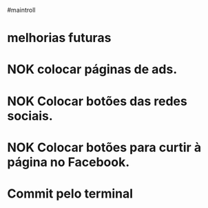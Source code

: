 #maintroll
# melhorias futuras
# NOK colocar páginas de ads.
# NOK Colocar botões das redes sociais.
# NOK Colocar botões para curtir à página no Facebook.
# Commit pelo terminal
